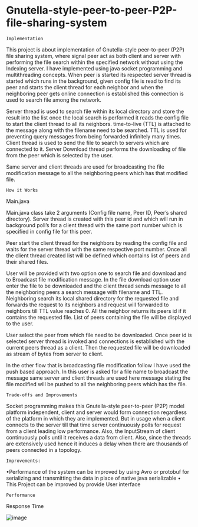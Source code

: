 # Gnutella-style-peer-to-peer-P2P-file-sharing-system

    Implementation 

  This project is about implementation of Gnutella-style peer-to-peer (P2P) file sharing system, where signal peer act as both client and server with performing the file search within the specified network without using the Indexing server. I have implemented using java socket programming and multithreading concepts. When peer is started its respected server thread is started which runs in the background, given config file is read to find its peer and starts the client thread for each neighbor and when the neighboring peer gets online connection is established this connection is used to search file among the network.
	
 Server thread is used to search file within its local directory and store the result into the list once the local search is performed it reads the config file to start the client thread to all its neighbors. time-to-live (TTL) is attached to the message along with the filename need to be searched. TTL is used for preventing query messages from being forwarded infinitely many times. Client thread is used to send the file to search to servers which are connected to it. Server Download thread performs the downloading of file from the peer which is selected by the user.
	
  Same server and client threads are used for broadcasting the file modification message to all the neighboring peers which has that modified file.

    How it Works

Main.java

Main.java class take 2 arguments (Config file name, Peer ID, Peer’s shared directory). Server thread is created with this peer id and which will run in background poll’s for a client thread with the same port number which is specified in config file for this peer.

Peer start the client thread for the neighbors by reading the config file and waits for the server thread with the same respective port number. Once all the client thread created list will be defined which contains list of peers and their shared files.

User will be provided with two option one to search file and download and to Broadcast file modification message. In the file download option user enter the file to be downloaded and the client thread sends message to all the neighboring peers a search message with filename and TTL. Neighboring search its local shared directory for the requested file and forwards the request to its neighbors and request will forwarded to neighbors till TTL value reaches 0. All the neighbor returns its peers id if it contains the requested file. List of peers containing the file will be displayed to the user.

User select the peer from which file need to be downloaded. Once peer id is selected server thread is invoked and connections is established with the current peers thread as a client. Then the requested file will be downloaded as stream of bytes from server to client.
  
In the other flow that is broadcasting file modification follow I have used the push based approach. In this user is asked for a file name to broadcast the message same server and client threads are used here message stating the file modified will be pushed to all the neighboring peers which has the file.

    Trade-offs and Improvements

Socket programming makes this Gnutella-style peer-to-peer (P2P) model platform independent, client and server would form connection regardless of the platform in which they are implemented. But in usage when a client connects to the server till that time server continuously polls for request from a client leading low performance.  Also, the InputStream of client continuously polls until it receives a data from client.  Also, since the threads are extensively used hence it induces a delay when there are thousands of peers connected in a topology.

    Improvements: 

•Performance of the system can be improved by using Avro or protobuf for serializing and transmitting the data in place of native java serializable
• This Project can be improved by provide User interface 

    Performance

Response Time


![image](https://user-images.githubusercontent.com/22176809/35885572-e9bf1454-0b53-11e8-8f4d-504c2a8f1f82.png)



 
